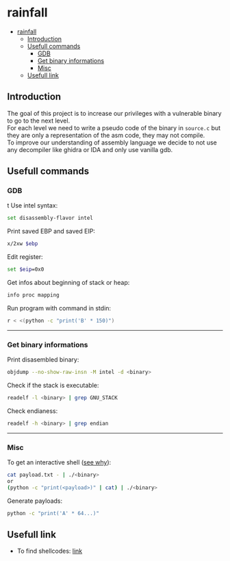 # rainfall

<!--toc:start-->
- [rainfall](#rainfall)
  - [Introduction](#introduction)
  - [Usefull commands](#usefull-commands)
    - [GDB](#gdb)
    - [Get binary informations](#get-binary-informations)
    - [Misc](#misc)
  - [Usefull link](#usefull-link)
<!--toc:end-->

## Introduction

The goal of this project is to increase our privileges with a vulnerable binary to go to the next level.  
For each level we need to write a pseudo code of the binary in `source.c` but they are only a representation of the asm code, they may not compile.   
To improve our understanding of assembly language we decide to not use any decompiler like ghidra or IDA and only use vanilla gdb.

## Usefull commands

### GDB
t
Use intel syntax:

```bash
set disassembly-flavor intel
```

Print saved EBP and saved EIP:

```bash
x/2xw $ebp
```

Edit register:

```bash
set $eip=0x0
```

Get infos about beginning of stack or heap:

```bash
info proc mapping
```

Run program with command in stdin:

```bash
r < <(python -c "print('B' * 150)")
```

---

### Get binary informations

Print disasembled binary:

```bash
objdump --no-show-raw-insn -M intel -d <binary>
```

Check if the stack is executable:

```bash
readelf -l <binary> | grep GNU_STACK
```

Check endianess:

```bash
readelf -h <binary> | grep endian
```

---

### Misc

To get an interactive shell ([see why](https://unix.stackexchange.com/questions/203012/why-cant-i-open-a-shell-from-a-pipelined-process)):

```bash
cat payload.txt - | ./<binary>
or
(python -c "print(<payload>)" | cat) | ./<binary>
```

Generate payloads:

```bash
python -c "print('A' * 64...)"
```

## Usefull link

- To find shellcodes: [link](https://shell-storm.org/shellcode/files/shellcode-811.html)
